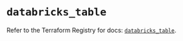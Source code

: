 # `databricks_table`

Refer to the Terraform Registry for docs: [`databricks_table`](https://registry.terraform.io/providers/databricks/databricks/1.54.0/docs/resources/table).
